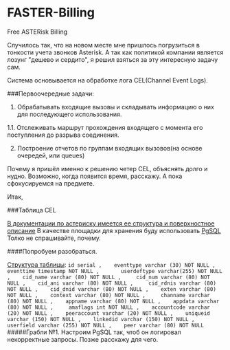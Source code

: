 # FASTER-Billing
Free ASTERisk Billing

Случилось так, что на новом месте мне пришлось погрузиться в тонкости учета звонков Asterisk. А так как политикой компании является лозунг "дешево и сердито", я решил взяться за эту интересную задачу сам.

Система основывается на обработке лога CEL(Channel Event Logs).

###Первоочередные задачи:
1.   Обрабатывать входящие вызовы и складывать информацию о них для последующего использования.

1.1. Отслеживать маршрут прохождения входящего с момента его поступления до разрыва соединения.

2.   Построение отчетов по группам входящих вызовов(на основе очередей, или queues)

   
Почему я пришёл именно к решению четер CEL, объяснять долго и нудно. Возможно, когда появится время, расскажу. А пока сфокусируемся на предмете.

Итак, 

###Таблица CEL

[В документации по астериску имеется ее структура и поверхностное описание](https://wiki.asterisk.org/wiki/pages/viewpage.action?pageId=5242932)
В качестве площадки для хранения буду использовать [PgSQL](http://www.postgresql.org) Толко не спрашивайте, почему.

####Попробуем разобраться.

[Структура таблицы](https://wiki.asterisk.org/wiki/display/AST/PostgreSQL+CEL+Backend):
`
id serial ,   
eventtype varchar (30) NOT NULL ,   
eventtime timestamp NOT NULL ,      
userdeftype varchar(255) NOT NULL ,   
cid_name varchar (80) NOT NULL ,    
cid_num varchar (80) NOT NULL ,   
cid_ani varchar (80) NOT NULL ,    
cid_rdnis varchar (80) NOT NULL ,   
cid_dnid varchar (80) NOT NULL ,   
exten varchar (80) NOT NULL ,   
context varchar (80) NOT NULL ,    
channame varchar (80) NOT NULL ,   
appname varchar (80) NOT NULL ,   
appdata varchar (80) NOT NULL ,    
amaflags int NOT NULL ,   
accountcode varchar (20) NOT NULL ,   
peeraccount varchar (20) NOT NULL ,   
uniqueid varchar (150) NOT NULL ,   
linkedid varchar (150) NOT NULL ,    
userfield varchar (255) NOT NULL ,   
peer varchar (80) NOT NULL    
`
#####Грабли №1.
Настроим PgSQL так, чтоб он логировал некорректные запросы. Позже расскажу для чего.
